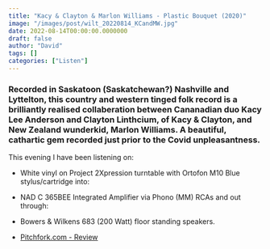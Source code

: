 ```yaml
---
title: "Kacy & Clayton & Marlon Williams - Plastic Bouquet (2020)"
image: "/images/post/wilt_20220814_KCandMW.jpg"
date: 2022-08-14T00:00:00.0000000
draft: false
author: "David"
tags: []
categories: ["Listen"]
---
```

### Recorded in Saskatoon (Saskatchewan?) Nashville and Lyttelton, this country and western tinged folk record is a brilliantly realised collaberation between Cananadian duo Kacy Lee Anderson and Clayton Linthcium, of Kacy & Clayton, and New Zealand wunderkid, Marlon Williams. A beautiful, cathartic gem recorded just prior to the Covid unpleasantness.

 This evening I have been listening on:

-  White vinyl on Project 2Xpression turntable with Ortofon M10 Blue stylus/cartridge into:
-  NAD C 365BEE Integrated Amplifier via Phono (MM) RCAs and out through:
-  Bowers & Wilkens 683 (200 Watt) floor standing speakers.

-  [Pitchfork.com - Review](https://pitchfork.com/reviews/albums/kacy-and-clayton-marlon-williams-plastic-bouquet/amp/)